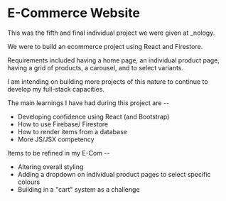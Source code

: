 # E-Commerce Website

This was the fifth and final individual project we were given at _nology.

We were to build an ecommerce project using React and Firestore.

Requirements included having a home page, an individual product page, having a grid of products, a carousel, and to select variants.

I am intending on building more projects of this nature to continue to develop my full-stack capacities.

The main learnings I have had during this project are --
+ Developing confidence using React (and Bootstrap)
+ How to use Firebase/ Firestore 
+ How to render items from a database
+ More JS/JSX competency

Items to be refined in my E-Com --
+ Altering overall styling
+ Adding a dropdown on individual product pages to select specific colours
+ Building in a "cart" system as a challenge 
